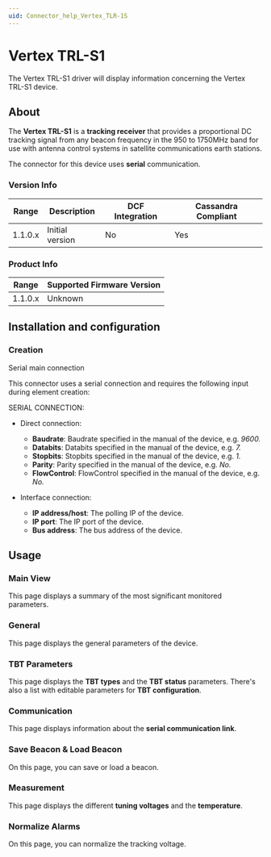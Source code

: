 ```yaml
---
uid: Connector_help_Vertex_TLR-1S
---
```


# Vertex TRL-S1

The Vertex TRL-S1 driver will display information concerning the Vertex TRL-S1 device.

## About

The **Vertex TRL-S1** is a **tracking receiver** that provides a proportional DC tracking signal from any beacon frequency in the 950 to 1750MHz band for use with antenna control systems in satellite communications earth stations.

The connector for this device uses **serial** communication.

### Version Info

| **Range** | **Description** | **DCF Integration** | **Cassandra Compliant** |
|------------------|-----------------|---------------------|-------------------------|
| 1.1.0.x          | Initial version | No                  | Yes                     |

### Product Info

| Range | Supported Firmware Version |
|------------------|-----------------------------|
| 1.1.0.x          | Unknown                     |

## Installation and configuration

### Creation

Serial main connection

This connector uses a serial connection and requires the following input during element creation:

SERIAL CONNECTION:

- Direct connection:

  - **Baudrate**: Baudrate specified in the manual of the device, e.g. *9600.*
  - **Databits**: Databits specified in the manual of the device, e.g. *7.*
  - **Stopbits**: Stopbits specified in the manual of the device, e.g. *1.*
  - **Parity**: Parity specified in the manual of the device, e.g. *No.*
  - **FlowControl**: FlowControl specified in the manual of the device, e.g. *No.*

- Interface connection:

  - **IP address/host**: The polling IP of the device.
  - **IP port**: The IP port of the device.
  - **Bus address**: The bus address of the device.

## Usage

### Main View

This page displays a summary of the most significant monitored parameters.

### General

This page displays the general parameters of the device.

### TBT Parameters

This page displays the **TBT types** and the **TBT status** parameters. There's also a list with editable parameters for **TBT configuration**.

### Communication

This page displays information about the **serial communication link**.

### Save Beacon & Load Beacon

On this page, you can save or load a beacon.

### Measurement

This page displays the different **tuning voltages** and the **temperature**.

### Normalize Alarms

On this page, you can normalize the tracking voltage.
